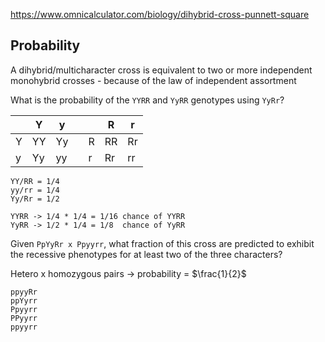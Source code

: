 https://www.omnicalculator.com/biology/dihybrid-cross-punnett-square
## Probability
A dihybrid/multicharacter cross is equivalent to two or more independent monohybrid crosses
	- because of the law of independent assortment

What is the probability of the `YYRR` and `YyRR` genotypes using `YyRr`?

|     | Y   | y   |     |     | R   | r   |
| --- | --- | --- | --- | --- | --- | --- |
| Y   | YY  | Yy  |     | R   | RR  | Rr  |
| y   | Yy  | yy  |     | r   | Rr  | rr  |
```
YY/RR = 1/4
yy/rr = 1/4
Yy/Rr = 1/2

YYRR -> 1/4 * 1/4 = 1/16 chance of YYRR
YyRR -> 1/2 * 1/4 = 1/8  chance of YyRR
```

Given `PpYyRr x Ppyyrr`, what fraction of this cross are predicted to exhibit the recessive phenotypes for at least two of the three characters?

Hetero x homozygous pairs -> probability = $\frac{1}{2}$

```
ppyyRr
ppYyrr
Ppyyrr
PPyyrr
ppyyrr
```
